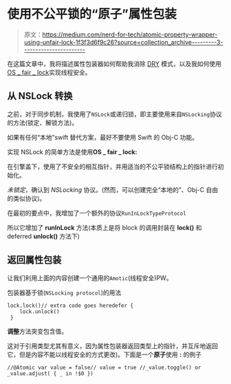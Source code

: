 # 使用不公平锁的“原子”属性包装

> 原文：<https://medium.com/nerd-for-tech/atomic-property-wrapper-using-unfair-lock-1f3f3d6f9c26?source=collection_archive---------3----------------------->

在这篇文章中，我将描述属性包装器如何帮助我消除 [DRY](https://en.wikipedia.org/wiki/Don%27t_repeat_yourself) 模式，以及我如何使用[OS _ fair _ lock](https://developer.apple.com/documentation/os/1646466-os_unfair_lock_lock)实现线程安全。

## **从 NSLock 转换**

之前，对于同步机制，我使用了`NSLock`或递归锁，即主要使用来自`NSLocking`协议的方法(锁定、解锁方法)。

如果有任何“本地”swift 替代方案，最好不要使用 Swift 的 Obj-C 功能。

实现 NSLock 的简单方法是使用**OS _ fair _ lock:**

在引擎盖下，使用了不安全的相互指针，并用适当的不公平锁结构上的指针进行初始化。

*未锁定*，确认到 *NSLocking* 协议。(然而，可以创建完全“本地的”、Obj-C 自由的类似协议)。

在最初的要点中，我增加了一个额外的协议`RunInLockTypeProtocol`

所以它增加了 **runInLock** 方法(本质上是将 block 的调用封装在 **lock()** 和 deferred **unlock()** 方法下)

## **返回属性包装**

让我们利用上面的内容创建一个通用的`Amotic`(线程安全)PW。

包装器基于锁(`NSLocking protocol`)的用法

```
lock.lock()// extra code goes heredefer {
    lock.unlock()
 }
```

**调整**方法突变包含值。

这对于引用类型尤其有意义，因为属性包装器返回类型上的指针，并互斥地返回它，但是内容不能以线程安全的方式更改)。下面是一个**原子**使用 **:** 的例子

```
//@Atomic var value = false// value = true //_value.toggle() or _value.adjust( { _ in !$0 })
```